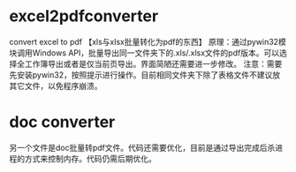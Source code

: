 # excel2pdfconverter
convert excel to pdf 【xls与xlsx批量转化为pdf的东西】
原理：通过pywin32模块调用Windows API，批量导出同一文件夹下的.xls/.xlsx文件的pdf版本。可以选择全工作簿导出或者是仅当前页导出。界面简陋还需要进一步修改。
注意：需要先安装pywin32，按照提示进行操作。目前相同文件夹下除了表格文件不建议放其它文件，以免程序崩溃。

# doc converter
另一个文件是doc批量转pdf文件。代码还需要优化，目前是通过导出完成后杀进程的方式来控制内存。代码仍需后期优化。
